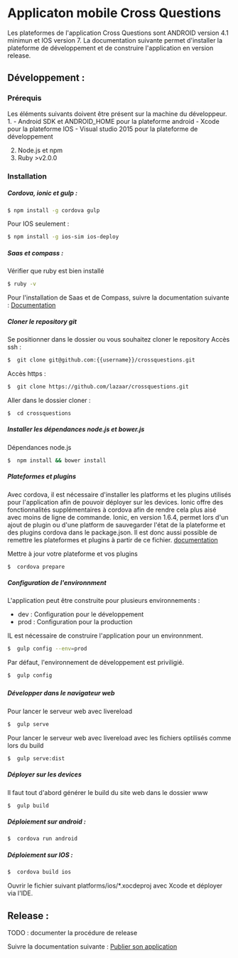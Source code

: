 # Applicaton mobile Cross Questions

Les plateformes de l'application Cross Questions sont ANDROID version 4.1 minimun et IOS version 7. La documentation suivante permet d'installer la plateforme de développement et de construire l'application en version release.

## Développement :

### Prérequis
Les éléments suivants doivent être présent sur la machine du développeur.
1.
    - Android SDK et ANDROID_HOME pour la plateforme android
    - Xcode pour la plateforme IOS
    - Visual studio 2015 pour la plateforme de développement

2. Node.js et npm
3. Ruby >v2.0.0

### Installation

##### Cordova, ionic et gulp :

```sh
$ npm install -g cordova gulp
```

Pour IOS seulement :

```sh
$ npm install -g ios-sim ios-deploy
```

##### Saas et compass :

Vérifier que ruby est bien installé 

```sh
$ ruby -v
```
Pour l'installation de Saas et de Compass, suivre la documentation suivante : [Documentation](http://compass-style.org/install/)


##### Cloner le repository git
Se positionner dans le dossier ou vous souhaitez cloner le repository
Accès ssh :

```sh
$  git clone git@github.com:{{username}}/crossquestions.git
```
Accès https :

```sh
$  git clone https://github.com/lazaar/crossquestions.git
```

Aller dans le dossier cloner :
```sh
$  cd crossquestions
```

##### Installer les dépendances node.js et bower.js

Dépendances node.js
```sh
$  npm install && bower install
```

##### Plateformes et plugins
Avec cordova, il est nécessaire d'installer les platforms et les plugins utilisés pour l'application afin de pouvoir déployer sur les devices. 
Ionic offre des fonctionnalités supplémentaires à cordova afin de rendre cela plus aisé avec moins de ligne de commande. Ionic, en version 1.6.4, permet lors d'un ajout de plugin ou d'une platform de sauvegarder l'état de la plateforme et des plugins cordova dans le package.json. Il est donc aussi possible de remettre les plateformes et plugins à partir de ce fichier.  [documentation](https://github.com/driftyco/ionic-cli#ionic-state)

Mettre à jour votre plateforme et vos plugins
```sh
$  cordova prepare
```

##### Configuration de l'environnment

L'application peut être construite pour plusieurs environnements :
* dev : Configuration pour le développement
* prod : Configuration pour la production

IL  est nécessaire de construire l'application pour un environnment.

```sh
$  gulp config --env=prod
```

Par défaut, l'environnement de développement est priviligié.

```sh
$  gulp config
```

##### 

##### Développer dans le navigateur web

Pour lancer le serveur web avec livereload

```sh
$  gulp serve
```

Pour lancer le serveur web avec livereload avec les fichiers optilisés comme lors du build
```sh
$  gulp serve:dist
```

##### Déployer sur les devices

Il faut tout d'abord générer le build du site web dans le dossier www

```sh
$  gulp build
```

##### Déploiement sur android :
```sh
$  cordova run android
```

##### Déploiement sur IOS :

```sh
$  cordova build ios
```

Ouvrir le fichier suivant platforms/ios/*.xocdeproj avec Xcode et déployer via l'IDE.


## Release :

TODO : documenter la procédure de release

Suivre la documentation suivante :
[Publier son application](http://ionicframework.com/docs/guide/publishing.html)








